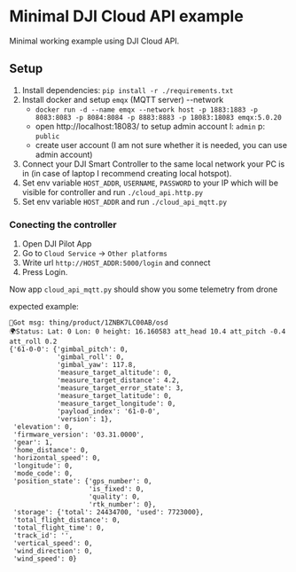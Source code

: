 # Minimal DJI Cloud API example

Minimal working example using DJI Cloud API.

## Setup

1. Install dependencies: `pip install -r ./requirements.txt`
2. Install docker and setup `emqx` (MQTT server)   --network
    - `docker run -d --name emqx --network host -p 1883:1883 -p 8083:8083 -p 8084:8084 -p 8883:8883 -p 18083:18083 emqx:5.0.20`
    - open http://localhost:18083/ to setup admin account l: `admin` p: `public`
    - create user account (I am not sure whether it is needed, you can use admin account)
3. Connect your DJI Smart Controller to the same local network your PC is in (in case of laptop I recommend creating local hotspot).
4. Set env variable `HOST_ADDR`, `USERNAME`, `PASSWORD` to your IP which will be visible for controller and run `./cloud_api.http.py`
5. Set env variable `HOST_ADDR` and run `./cloud_api_mqtt.py`


### Conecting the controller

1. Open DJI Pilot App
2. Go to `Cloud Service` -> `Other platforms`
3. Write url `http://HOST_ADDR:5000/login` and connect
4. Press Login.

Now app `cloud_api_mqtt.py` should show you some telemetry from drone

expected example:

```
📨Got msg: thing/product/1ZNBK7LC00AB/osd
🌍Status: Lat: 0 Lon: 0 height: 16.160583 att_head 10.4 att_pitch -0.4 att_roll 0.2
{'61-0-0': {'gimbal_pitch': 0,
            'gimbal_roll': 0,
            'gimbal_yaw': 117.8,
            'measure_target_altitude': 0,   
            'measure_target_distance': 4.2,
            'measure_target_error_state': 3,
            'measure_target_latitude': 0,
            'measure_target_longitude': 0,
            'payload_index': '61-0-0',
            'version': 1},
 'elevation': 0,
 'firmware_version': '03.31.0000',
 'gear': 1,
 'home_distance': 0,
 'horizontal_speed': 0,
 'longitude': 0,
 'mode_code': 0,
 'position_state': {'gps_number': 0,
                    'is_fixed': 0,
                    'quality': 0,
                    'rtk_number': 0},
 'storage': {'total': 24434700, 'used': 7723000},
 'total_flight_distance': 0,
 'total_flight_time': 0,
 'track_id': '',
 'vertical_speed': 0,
 'wind_direction': 0,
 'wind_speed': 0}
```